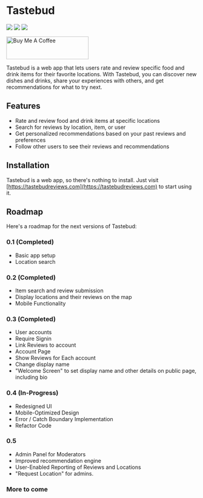 # Tastebud

<img src="https://img.shields.io/badge/Version-0.2.2-blue?style=for-the-badge"> <img src="https://img.shields.io/github/deployments/minimuscle/tastebud/Production?label=Production&style=for-the-badge" /> <img src="https://img.shields.io/github/deployments/minimuscle/tastebud/Preview?label=Preview&style=for-the-badge">

<a href="https://www.buymeacoffee.com/dumblydorr" target="_blank"><img src="https://cdn.buymeacoffee.com/buttons/v2/default-yellow.png" alt="Buy Me A Coffee" style="height: 60px !important;width: 217px !important;" ></a>

Tastebud is a web app that lets users rate and review specific food and drink items for their favorite locations. With Tastebud, you can discover new dishes and drinks, share your experiences with others, and get recommendations for what to try next.

## Features

- Rate and review food and drink items at specific locations
- Search for reviews by location, item, or user
- Get personalized recommendations based on your past reviews and preferences
- Follow other users to see their reviews and recommendations

## Installation

Tastebud is a web app, so there's nothing to install. Just visit [https://tastebudreviews.com](https://tastebudreviews.com) to start using it.

## Roadmap

Here's a roadmap for the next versions of Tastebud:

### 0.1 (Completed)

- Basic app setup
- Location search

### 0.2 (Completed)

- Item search and review submission
- Display locations and their reviews on the map
- Mobile Functionality

### 0.3 (Completed)

- User accounts
- Require Signin
- Link Reviews to account
- Account Page
- Show Reviews for Each account
- Change display name
- "Welcome Screen" to set display name and other details on public page, including bio

### 0.4 (In-Progress)

- Redesigned UI
- Mobile-Optimized Design
- Error / Catch Boundary Implementation
- Refactor Code

### 0.5

- Admin Panel for Moderators
- Improved recommendation engine
- User-Enabled Reporting of Reviews and Locations
- "Request Location" for admins.

### More to come

